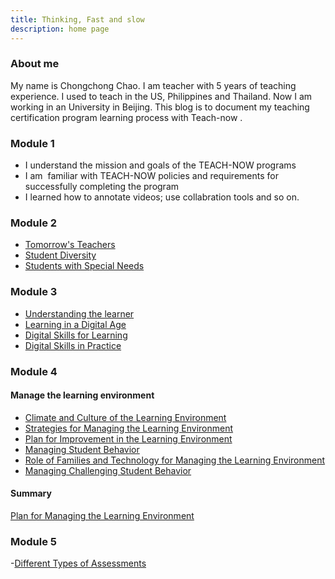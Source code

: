 ```yaml
---
title: Thinking, Fast and slow
description: home page
---
```


### About me
My name is Chongchong Chao. I am teacher with 5 years of teaching experience. I used to teach in the US, Philippines and Thailand. Now I am working in an University in Beijing. This blog is to document my teaching certification program learning process with Teach-now .


### Module 1
- I understand the mission and goals of the TEACH-NOW programs
- I am  familiar with TEACH-NOW policies and requirements for successfully completing the program
- I learned how to annotate videos; use collabration tools and so on.



### Module 2
- [Tomorrow's Teachers](https://spatblan.github.io/fast-and-slow/2-1)
- [Student Diversity](https://spatblan.github.io/fast-and-slow/2-2)
- [Students with Special Needs](https://spatblan.github.io/fast-and-slow/2-3)



### Module 3
- [Understanding the learner](https://spatblan.github.io/fast-and-slow/3-1)
- [Learning in a Digital Age](https://spatblan.github.io/fast-and-slow/3-2)
- [Digital Skills for Learning](https://spatblan.github.io/fast-and-slow/3-3)
- [Digital Skills in Practice](https://spatblan.github.io/fast-and-slow/3-4)


### Module 4
#### Manage the learning environment
- [Climate and Culture of the Learning Environment]({{'/fast-and-slow/4-1'}})
- [Strategies for Managing the Learning Environment](https://spatblan.github.io/fast-and-slow/4-2)
- [Plan for Improvement in the Learning Environment](https://spatblan.github.io/fast-and-slow/4-3)
- [Managing Student Behavior](https://spatblan.github.io/fast-and-slow/4-4)
- [Role of Families and Technology for Managing the Learning Environment](https://spatblan.github.io/fast-and-slow/4-5)
- [Managing Challenging Student Behavior](https://spatblan.github.io/fast-and-slow/4-6)

#### Summary 
[Plan for Managing the Learning Environment](https://spatblan.github.io/fast-and-slow/static/4-7.pdf)

### Module 5

-[Different Types of Assessments](https://spatblan.github.io/fast-and-slow/5-1)
